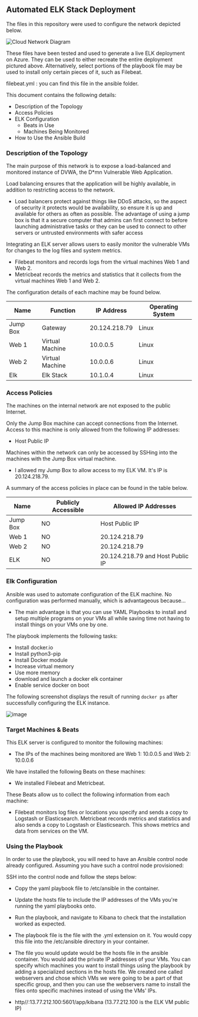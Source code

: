 ## Automated ELK Stack Deployment

The files in this repository were used to configure the network depicted below.

![Cloud Network Diagram](https://user-images.githubusercontent.com/90439487/148004346-24cacefe-2862-4326-a139-1b46c3416c9d.PNG)

These files have been tested and used to generate a live ELK deployment on Azure. They can be used to either recreate the entire deployment pictured above. Alternatively, select portions of the playbook file may be used to install only certain pieces of it, such as Filebeat.

 filebeat.yml : you can find this file in the ansible folder.

This document contains the following details:
- Description of the Topology
- Access Policies
- ELK Configuration
  - Beats in Use
  - Machines Being Monitored
- How to Use the Ansible Build


### Description of the Topology

The main purpose of this network is to expose a load-balanced and monitored instance of DVWA, the D*mn Vulnerable Web Application.

Load balancing ensures that the application will be highly available, in addition to restricting access to the network.
- Load balancers protect against things like DDoS attacks, so the aspect of security it protects would be availability, so ensure it is up and available for others as often as possible. The advantage of using a jump box is that it a secure computer that admins can first connect to before launching administrative tasks or they can be used to connect to other servers or untrusted environments with safer access

Integrating an ELK server allows users to easily monitor the vulnerable VMs for changes to the log files and system metrics.
- Filebeat monitors and records logs from the virtual machines Web 1 and Web 2.
- Metricbeat records the metrics and statistics that it collects from the virtual machines Web 1 and Web 2.

The configuration details of each machine may be found below.

| Name     | Function       | IP Address   | Operating System |
|----------|----------------|--------------|------------------|
| Jump Box | Gateway        | 20.124.218.79| Linux            |
| Web 1    | Virtual Machine| 10.0.0.5     | Linux            |
| Web 2    | Virtual Machine| 10.0.0.6     | Linux            |
| Elk      | Elk Stack      | 10.1.0.4     | Linux            |

### Access Policies

The machines on the internal network are not exposed to the public Internet. 

Only the Jump Box machine can accept connections from the Internet. Access to this machine is only allowed from the following IP addresses:
- Host Public IP

Machines within the network can only be accessed by SSHing into the machines with the Jump Box virtual machine.
- I allowed my Jump Box to allow access to my ELK VM. It's IP is 20.124.218.79.

A summary of the access policies in place can be found in the table below.

| Name     | Publicly Accessible | Allowed IP Addresses             |
|----------|---------------------|----------------------------------|
| Jump Box | NO                  | Host Public IP                   |
| Web 1    | NO                  | 20.124.218.79                    |
| Web 2    | NO                  | 20.124.218.79                    |
| ELK      | NO                  | 20.124.218.79 and Host Public IP |

### Elk Configuration

Ansible was used to automate configuration of the ELK machine. No configuration was performed manually, which is advantageous because...
- The main advantage is that you can use YAML Playbooks to install and setup multiple programs on your VMs all while saving time not having to install things on your VMs one by one.

The playbook implements the following tasks:
- Install docker.io
- Install python3-pip
- Install Docker module
- Increase virtual memory
- Use more memory
- download and launch a docker elk container
- Enable service docker on boot

The following screenshot displays the result of running `docker ps` after successfully configuring the ELK instance.

![image](https://user-images.githubusercontent.com/90439487/148004651-0e347b24-f0f2-4420-8c25-605cffa94394.png)

### Target Machines & Beats
This ELK server is configured to monitor the following machines:
- The IPs of the machines being monitored are Web 1: 10.0.0.5 and Web 2: 10.0.0.6

We have installed the following Beats on these machines:
- We installed Filebeat and Metricbeat.

These Beats allow us to collect the following information from each machine:
- Filebeat monitors log files or locations you specify and sends a copy to Logstash or Elasticsearch. Metricbeat records metrics and statistics and also sends a copy to Logstash or Elasticsearch. This shows metrics and data from services on the VM.

### Using the Playbook
In order to use the playbook, you will need to have an Ansible control node already configured. Assuming you have such a control node provisioned: 

SSH into the control node and follow the steps below:
- Copy the yaml playbook file to /etc/ansible in the container.
- Update the hosts file to include the IP addresses of the VMs you're running the yaml playbooks onto.
- Run the playbook, and navigate to Kibana to check that the installation worked as expected.

- The playbook file is the file with the .yml extension on it. You would copy this file into the /etc/ansible directory in your container.
- The file you would update would be the hosts file in the ansible container. You would add the private IP addresses of your VMs. You can specify which machines you want to install things using the playbook by adding a specialized sections in the hosts file. We created one called webservers and chose which VMs we were going to be a part of that specific group, and then you can use the webservers name to install the files onto specific machines instead of using the VMs' IPs. 
- http//:13.77.212.100:5601/app/kibana  (13.77.212.100 is the ELK VM public IP)
